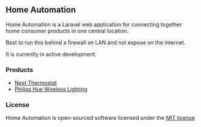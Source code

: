 ## Home Automation

Home Automation is a Laravel web application for connecting together home consumer products in one central location. 

Best to run this behind a firewall on LAN and not expose on the internet.

It is currently in active development.

### Products

+ [Nest Thermostat](https://nest.com/)
+ [Philips Hue Wireless Lighting](http://www2.meethue.com/en-ca/)

### License

Home Automation is open-sourced software licensed under the [MIT license](http://opensource.org/licenses/MIT)
